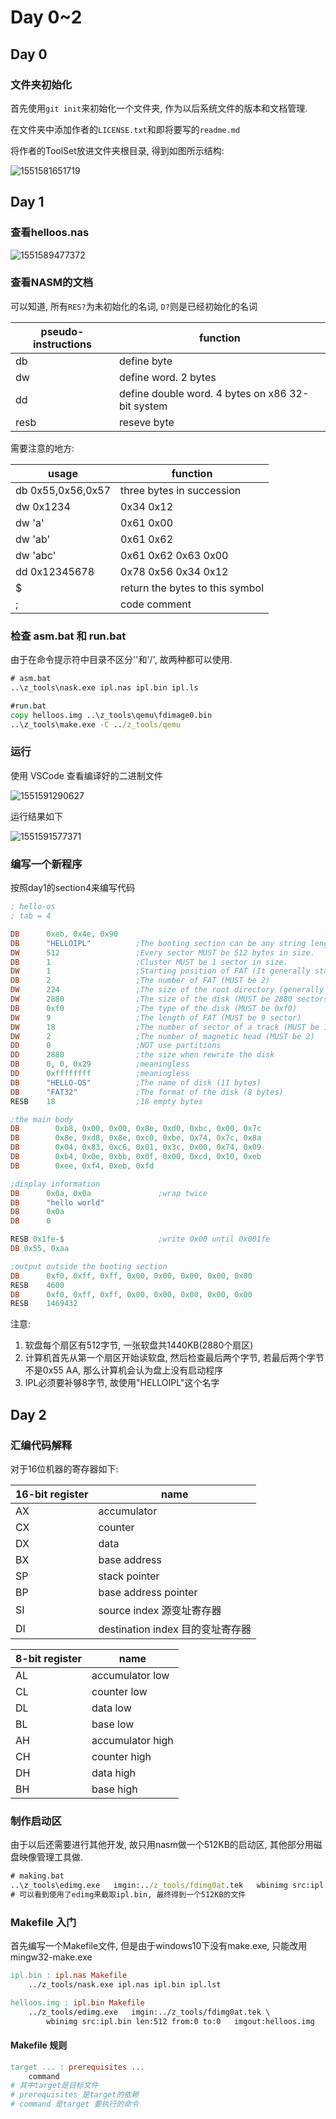 # Day 0~2

## Day 0

### 文件夹初始化

首先使用`git init`来初始化一个文件夹, 作为以后系统文件的版本和文档管理.

在文件夹中添加作者的`LICENSE.txt`和即将要写的`readme.md`

将作者的ToolSet放进文件夹根目录, 得到如图所示结构:

![1551581651719](assets/1551581651719.png)

## Day 1

### 查看helloos.nas

![1551589477372](assets/1551589477372.png)



### 查看NASM的文档

可以知道, 所有`RES?`为未初始化的名词, `D?`则是已经初始化的名词

| pseudo-instructions | function                                         |
| ------------------- | ------------------------------------------------ |
| db                  | define byte                                      |
| dw                  | define word. 2 bytes                             |
| dd                  | define double word. 4 bytes on x86 32-bit system |
| resb                | reseve byte                                      |

需要注意的地方:

| usage             | function                        |
| ----------------- | ------------------------------- |
| db 0x55,0x56,0x57 | three bytes in succession       |
| dw 0x1234         | 0x34 0x12                       |
| dw 'a'            | 0x61 0x00                       |
| dw 'ab'           | 0x61 0x62                       |
| dw 'abc'          | 0x61 0x62 0x63 0x00             |
| dd 0x12345678     | 0x78 0x56 0x34 0x12             |
| $                 | return the bytes to this symbol |
| ;                 | code comment                    |

### 检查 asm.bat 和 run.bat

由于在命令提示符中目录不区分'\'和'/', 故两种都可以使用.

```cmd
# asm.bat
..\z_tools\nask.exe ipl.nas ipl.bin ipl.ls

```

```cmd
#run.bat
copy helloos.img ..\z_tools\qemu\fdimage0.bin
..\z_tools\make.exe	-C ../z_tools/qemu
```



### 运行

使用 VSCode 查看编译好的二进制文件

![1551591290627](assets/1551591290627.png)

运行结果如下

![1551591577371](assets/1551591577371.png)

### 编写一个新程序

按照day1的section4来编写代码

```asm
; hello-os
; tab = 4

DB      0xeb, 0x4e, 0x90
DB      "HELLOIPL"          ;The booting section can be any string length of 8 byte.
DW      512                 ;Every sector MUST be 512 bytes in size.
DB      1                   ;Cluster MUST be 1 sector in size.
DW      1                   ;Starting position of FAT (It generally start from the 1st sector)
DB      2                   ;The number of FAT (MUST be 2)
DW      224                 ;The size of the root directory (generally 2)
DW      2880                ;The size of the disk (MUST be 2880 sectors)
DB      0xf0                ;The type of the disk (MUST be 0xf0)
DW      9                   ;The length of FAT (MUST be 9 sector)
DW      18                  ;The number of sector of a track (MUST be 18)
DW      2                   ;The number of magnetic head (MUST be 2)
DD      0                   ;NOT use partitions
DD      2880                ;the size when rewrite the disk
DB      0, 0, 0x29          ;meaningless
DD      0xffffffff          ;meaningless
DB      "HELLO-OS"          ;The name of disk (11 bytes)
DB      "FAT32"             ;The format of the disk (8 bytes)
RESB    18                  ;18 empty bytes

;the main body
DB        0xb8, 0x00, 0x00, 0x8e, 0xd0, 0xbc, 0x00, 0x7c
DB        0x8e, 0xd8, 0x8e, 0xc0, 0xbe, 0x74, 0x7c, 0x8a
DB        0x04, 0x83, 0xc6, 0x01, 0x3c, 0x00, 0x74, 0x09
DB        0xb4, 0x0e, 0xbb, 0x0f, 0x00, 0xcd, 0x10, 0xeb
DB        0xee, 0xf4, 0xeb, 0xfd

;display information
DB      0x0a, 0x0a               ;wrap twice
DB      "hello world"
DB      0x0a
DB      0

RESB 0x1fe-$                     ;write 0x00 until 0x001fe
DB 0x55, 0xaa

;output outside the booting section
DB      0xf0, 0xff, 0xff, 0x00, 0x00, 0x00, 0x00, 0x00
RESB    4600
DB      0xf0, 0xff, 0xff, 0x00, 0x00, 0x00, 0x00, 0x00
RESB    1469432
```

注意: 

1. 软盘每个扇区有512字节, 一张软盘共1440KB(2880个扇区)
2. 计算机首先从第一个扇区开始读软盘, 然后检查最后两个字节, 若最后两个字节不是0x55 AA, 那么计算机会认为盘上没有启动程序
3. IPL必须要补够8字节, 故使用"HELLOIPL"这个名字

## Day 2

### 汇编代码解释

对于16位机器的寄存器如下:

| 16-bit register | name                             |
| --------------- | -------------------------------- |
| AX              | accumulator                      |
| CX              | counter                          |
| DX              | data                             |
| BX              | base address                     |
| SP              | stack pointer                    |
| BP              | base address pointer             |
| SI              | source index 源变址寄存器        |
| DI              | destination index 目的变址寄存器 |

| 8-bit register | name             |
| -------------- | ---------------- |
| AL             | accumulator low  |
| CL             | counter low      |
| DL             | data low         |
| BL             | base low         |
| AH             | accumulator high |
| CH             | counter high     |
| DH             | data high        |
| BH             | base high        |

### 制作启动区

由于以后还需要进行其他开发, 故只用nasm做一个512KB的启动区, 其他部分用磁盘映像管理工具做.

``` cmd
# making.bat
..\z_tools\edimg.exe   imgin:../z_tools/fdimg0at.tek   wbinimg src:ipl.bin len:512 from:0 to:0   imgout:helloos.img
# 可以看到使用了edimg来截取ipl.bin, 最终得到一个512KB的文件
```

### Makefile 入门

首先编写一个Makefile文件, 但是由于windows10下没有make.exe, 只能改用mingw32-make.exe





```makefile
ipl.bin : ipl.nas Makefile
	../z_tools/nask.exe ipl.nas ipl.bin ipl.lst

helloos.img : ipl.bin Makefile
	../z_tools/edimg.exe   imgin:../z_tools/fdimg0at.tek \
		wbinimg src:ipl.bin len:512 from:0 to:0   imgout:helloos.img
```



#### Makefile 规则

```makefile
target ... : prerequisites ...
    command
# 其中target是目标文件
# prerequisites 是target的依赖
# command 是target 要执行的命令

```
